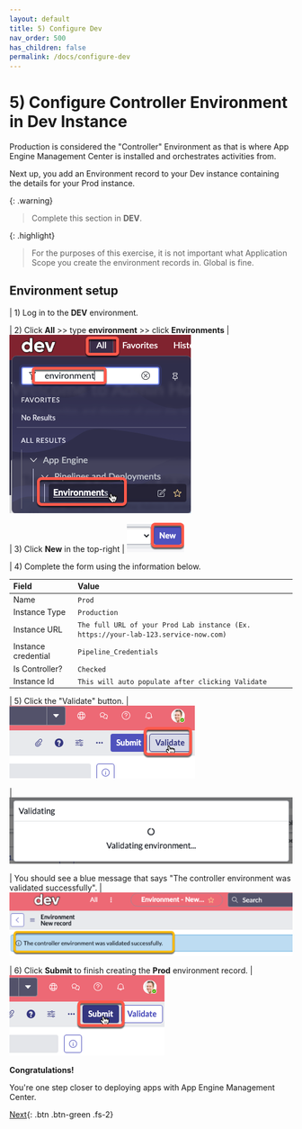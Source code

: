```yaml
---
layout: default
title: 5) Configure Dev 
nav_order: 500
has_children: false
permalink: /docs/configure-dev
---
```


# 5) Configure Controller Environment in Dev Instance

Production is considered the "Controller" Environment as that is where App Engine Management Center is installed and orchestrates activities from. 

Next up, you add an Environment record to your Dev instance containing the details for your Prod instance. 

{: .warning}
> Complete this section in **DEV**.

{: .highlight}
> For the purposes of this exercise, it is not important what Application Scope you create the environment records in. Global is fine. 

## Environment setup

| 1) Log in to the **DEV** environment. 

| 2) Click **All** >> type **environment** >> click **Environments** 
| ![](../assets/images/2023-07-05-09-45-11.png)

| 3) Click **New** in the top-right
| ![](../assets/images/2023-06-30-15-19-10.png)

| 4) Complete the form using the information below. 

| Field | Value 
|:---|:---
| Name | ```Prod``` 
| Instance Type| ```Production``` 
| Instance URL | ```The full URL of your Prod Lab instance (Ex. https://your-lab-123.service-now.com)``` 
| Instance credential | ```Pipeline_Credentials``` 
| Is Controller? | ```Checked``` 
| Instance Id | ```This will auto populate after clicking Validate```

| 5) Click the "Validate" button.
| ![](../assets/images/2023-07-11-16-01-35.png)

| ![](../assets/images/2023-07-05-13-56-23.png)

| You should see a blue message that says "The controller environment was validated successfully". 
| ![](../assets/images/2023-07-11-15-58-48.png)

| 6) Click **Submit** to finish creating the **Prod** environment record.
| ![](../assets/images/2023-07-11-15-59-53.png)

**Congratulations!**

You're one step closer to deploying apps with App Engine Management Center. 

[Next](/lab-aemc-utah/docs/configure-app-intake){: .btn .btn-green .fs-2}
